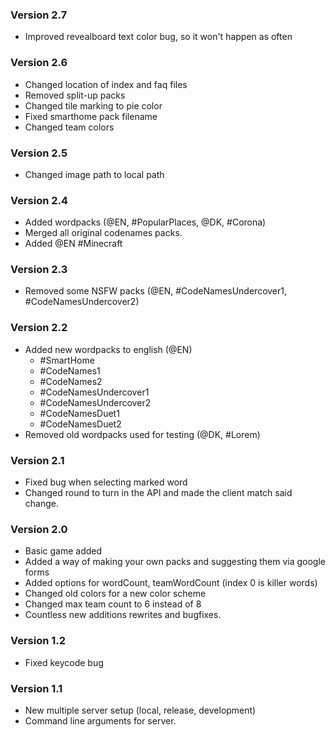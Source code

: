 ### Version 2.7
 - Improved revealboard text color bug, so it won't happen as often

### Version 2.6
 - Changed location of index and faq files
 - Removed split-up packs
 - Changed tile marking to pie color
 - Fixed smarthome pack filename
 - Changed team colors

### Version 2.5
 - Changed image path to local path

### Version 2.4
 - Added wordpacks (@EN, #PopularPlaces, @DK, #Corona)
 - Merged all original codenames packs.
 - Added @EN #Minecraft

### Version 2.3
 - Removed some NSFW packs (@EN, #CodeNamesUndercover1, #CodeNamesUndercover2)

### Version 2.2
 - Added new wordpacks to english (@EN)
    - #SmartHome
    - #CodeNames1
    - #CodeNames2
    - #CodeNamesUndercover1
    - #CodeNamesUndercover2
    - #CodeNamesDuet1
    - #CodeNamesDuet2
 - Removed old wordpacks used for testing (@DK, #Lorem)

### Version 2.1
 - Fixed bug when selecting marked word
 - Changed round to turn in the API and made the client match said change.

### Version 2.0
 - Basic game added
 - Added a way of making your own packs and suggesting them via google forms
 - Added options for wordCount, teamWordCount (index 0 is killer words)
 - Changed old colors for a new color scheme
 - Changed max team count to 6 instead of 8
 - Countless new additions rewrites and bugfixes.

 ### Version 1.2
 - Fixed keycode bug
 
### Version 1.1
 - New multiple server setup (local, release, development)
 - Command line arguments for server.
